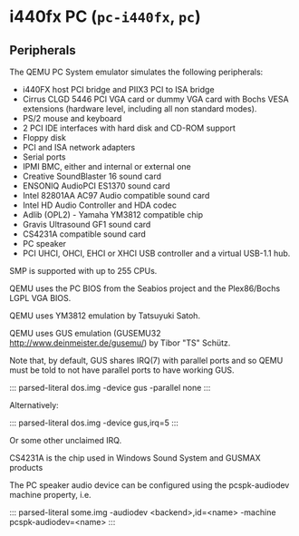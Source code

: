 # i440fx PC (`pc-i440fx`, `pc`)

## Peripherals

The QEMU PC System emulator simulates the following peripherals:

-   i440FX host PCI bridge and PIIX3 PCI to ISA bridge
-   Cirrus CLGD 5446 PCI VGA card or dummy VGA card with Bochs VESA
    extensions (hardware level, including all non standard modes).
-   PS/2 mouse and keyboard
-   2 PCI IDE interfaces with hard disk and CD-ROM support
-   Floppy disk
-   PCI and ISA network adapters
-   Serial ports
-   IPMI BMC, either and internal or external one
-   Creative SoundBlaster 16 sound card
-   ENSONIQ AudioPCI ES1370 sound card
-   Intel 82801AA AC97 Audio compatible sound card
-   Intel HD Audio Controller and HDA codec
-   Adlib (OPL2) - Yamaha YM3812 compatible chip
-   Gravis Ultrasound GF1 sound card
-   CS4231A compatible sound card
-   PC speaker
-   PCI UHCI, OHCI, EHCI or XHCI USB controller and a virtual USB-1.1
    hub.

SMP is supported with up to 255 CPUs.

QEMU uses the PC BIOS from the Seabios project and the Plex86/Bochs LGPL
VGA BIOS.

QEMU uses YM3812 emulation by Tatsuyuki Satoh.

QEMU uses GUS emulation (GUSEMU32 <http://www.deinmeister.de/gusemu/>)
by Tibor \"TS\" Schütz.

Note that, by default, GUS shares IRQ(7) with parallel ports and so QEMU
must be told to not have parallel ports to have working GUS.

::: parsed-literal
dos.img -device gus -parallel none
:::

Alternatively:

::: parsed-literal
dos.img -device gus,irq=5
:::

Or some other unclaimed IRQ.

CS4231A is the chip used in Windows Sound System and GUSMAX products

The PC speaker audio device can be configured using the pcspk-audiodev
machine property, i.e.

::: parsed-literal
some.img -audiodev \<backend\>,id=\<name\> -machine
pcspk-audiodev=\<name\>
:::
